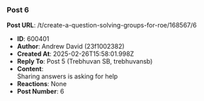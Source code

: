 ### Post 6
**Post URL**: /t/create-a-question-solving-groups-for-roe/168567/6
- **ID**: 600401
- **Author**: Andrew David (23f1002382)
- **Created At**: 2025-02-26T15:58:01.998Z
- **Reply To**: Post 5 (Trebhuvan SB, trebhuvansb)
- **Content**:  
  Sharing answers is asking for help
- **Reactions**: None
- **Post Number**: 6


